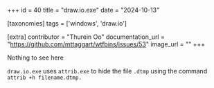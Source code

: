 +++
id = 40
title = "draw.io.exe"
date = "2024-10-13"

[taxonomies]
tags = ['windows', 'draw.io']

[extra]
contributor = "Thurein Oo"
documentation_url = "https://github.com/mttaggart/wtfbins/issues/53"
image_url = ""
+++

Nothing to see here

<!-- more -->
   
`draw.io.exe` uses `attrib.exe` to hide the file `.dtmp` using the command `attrib +h filename.dtmp.` 
